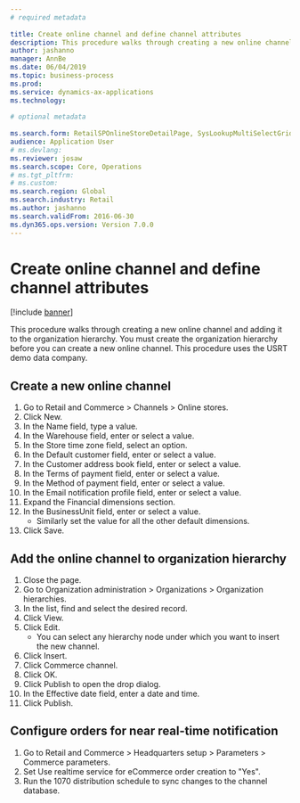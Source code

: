 ```yaml
--- 
# required metadata 
 
title: Create online channel and define channel attributes
description: This procedure walks through creating a new online channel and adding it to the organization hierarchy. 
author: jashanno
manager: AnnBe 
ms.date: 06/04/2019
ms.topic: business-process 
ms.prod:  
ms.service: dynamics-ax-applications 
ms.technology:  
 
# optional metadata 
 
ms.search.form: RetailSPOnlineStoreDetailPage, SysLookupMultiSelectGrid, DimensionLookup, OMHierarchyManager, HierarchyDesigner, OMNodeSelection, HierarchyPublishAndCloseForm   
audience: Application User 
# ms.devlang:  
ms.reviewer: josaw
ms.search.scope: Core, Operations 
# ms.tgt_pltfrm:  
# ms.custom:  
ms.search.region: Global
ms.search.industry: Retail
ms.author: jashanno
ms.search.validFrom: 2016-06-30 
ms.dyn365.ops.version: Version 7.0.0 
---
```

# Create online channel and define channel attributes

[!include [banner](../includes/banner.md)]

This procedure walks through creating a new online channel and adding it to the organization hierarchy. You must create the organization hierarchy before you can create a new online channel. This procedure uses the USRT demo data company.


## Create a new online channel
1. Go to Retail and Commerce > Channels > Online stores.
2. Click New.
3. In the Name field, type a value.
4. In the Warehouse field, enter or select a value.
5. In the Store time zone field, select an option.
6. In the Default customer field, enter or select a value.
7. In the Customer address book field, enter or select a value.
8. In the Terms of payment field, enter or select a value.
9. In the Method of payment field, enter or select a value.
10. In the Email notification profile field, enter or select a value.
11. Expand the Financial dimensions section.
12. In the BusinessUnit field, enter or select a value.
    * Similarly set the value for all the other default dimensions.  
13. Click Save.

## Add the online channel to organization hierarchy
1. Close the page.
2. Go to Organization administration > Organizations > Organization hierarchies.
3. In the list, find and select the desired record.
4. Click View.
5. Click Edit.
    * You can select any hierarchy node under which you want to insert the new channel.  
6. Click Insert.
7. Click Commerce channel.
8. Click OK.
9. Click Publish to open the drop dialog.
10. In the Effective date field, enter a date and time.
11. Click Publish.

## Configure orders for near real-time notification
1. Go to Retail and Commerce  > Headquarters setup > Parameters > Commerce parameters.
2. Set Use realtime service for eCommerce order creation to "Yes".
3. Run the 1070 distribution schedule to sync changes to the channel database. 


